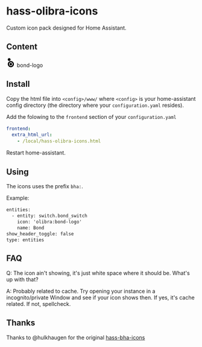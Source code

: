 # hass-olibra-icons

Custom icon pack designed for Home Assistant.

## Content

<img src="./svg/bond-logo.svg" width="24" height="24"> bond-logo<br/>


## Install

Copy the html file into `<config>/www/` where `<config>` is your home-assistant config directory (the directory where your `configuration.yaml` resides).

Add the folowing to the `frontend` section of your `configuration.yaml`

```yaml
frontend:
  extra_html_url:
    - /local/hass-olibra-icons.html
```

Restart home-assistant.

## Using

The icons uses the prefix `bha:`.

Example:

```
entities:
  - entity: switch.bond_switch
    icon: 'olibra:bond-logo'
    name: Bond
show_header_toggle: false
type: entities
```

## FAQ

Q: The icon ain't showing, it's just white space where it should be. What's up with that?

A: Probably related to cache. Try opening your instance in a incognito/private Window and see if your icon shows then. If yes, it's cache related. If not, spellcheck.

## Thanks

Thanks to @hulkhaugen for the original [hass-bha-icons](https://github.com/hulkhaugen/hass-bha-icons)
